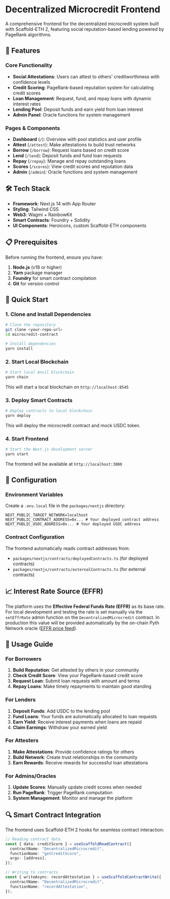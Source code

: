 # Decentralized Microcredit Frontend

A comprehensive frontend for the decentralized microcredit system built with Scaffold-ETH 2, featuring social reputation-based lending powered by PageRank algorithms.

## 🚀 Features

### Core Functionality
- **Social Attestations**: Users can attest to others' creditworthiness with confidence levels
- **Credit Scoring**: PageRank-based reputation system for calculating credit scores
- **Loan Management**: Request, fund, and repay loans with dynamic interest rates
- **Lending Pool**: Deposit funds and earn yield from loan interest
- **Admin Panel**: Oracle functions for system management

### Pages & Components
- **Dashboard** (`/`): Overview with pool statistics and user profile
- **Attest** (`/attest`): Make attestations to build trust networks
- **Borrow** (`/borrow`): Request loans based on credit score
- **Lend** (`/lend`): Deposit funds and fund loan requests
- **Repay** (`/repay`): Manage and repay outstanding loans
- **Scores** (`/scores`): View credit scores and reputation data
- **Admin** (`/admin`): Oracle functions and system management

## 🛠 Tech Stack

- **Framework**: Next.js 14 with App Router
- **Styling**: Tailwind CSS
- **Web3**: Wagmi + RainbowKit
- **Smart Contracts**: Foundry + Solidity
- **UI Components**: Heroicons, custom Scaffold-ETH components

## 📋 Prerequisites

Before running the frontend, ensure you have:

1. **Node.js** (v18 or higher)
2. **Yarn** package manager
3. **Foundry** for smart contract compilation
4. **Git** for version control

## 🚀 Quick Start

### 1. Clone and Install Dependencies

```bash
# Clone the repository
git clone <your-repo-url>
cd microcredit-contract

# Install dependencies
yarn install
```

### 2. Start Local Blockchain

```bash
# Start local Anvil blockchain
yarn chain
```

This will start a local blockchain on `http://localhost:8545`

### 3. Deploy Smart Contracts

```bash
# Deploy contracts to local blockchain
yarn deploy
```

This will deploy the microcredit contract and mock USDC token.

### 4. Start Frontend

```bash
# Start the Next.js development server
yarn start
```

The frontend will be available at `http://localhost:3000`

## 🔧 Configuration

### Environment Variables

Create a `.env.local` file in the `packages/nextjs` directory:

```env
NEXT_PUBLIC_TARGET_NETWORK=localhost
NEXT_PUBLIC_CONTRACT_ADDRESS=0x... # Your deployed contract address
NEXT_PUBLIC_USDC_ADDRESS=0x... # Your deployed USDC address
```

### Contract Configuration

The frontend automatically reads contract addresses from:
- `packages/nextjs/contracts/deployedContracts.ts` (for deployed contracts)
- `packages/nextjs/contracts/externalContracts.ts` (for external contracts)

## 📈 Interest Rate Source (EFFR)

The platform uses the **Effective Federal Funds Rate (EFFR)** as its base rate.  
For local development and testing the rate is set manually via the `setEffrRate` admin
function on the `DecentralizedMicrocredit` contract.  In production this value
will be provided automatically by the on-chain Pyth Network oracle
([EFFR price feed](https://www.pyth.network/price-feeds/rates-effr)).

## 🎯 Usage Guide

### For Borrowers

1. **Build Reputation**: Get attested by others in your community
2. **Check Credit Score**: View your PageRank-based credit score
3. **Request Loan**: Submit loan requests with amount and terms
4. **Repay Loans**: Make timely repayments to maintain good standing

### For Lenders

1. **Deposit Funds**: Add USDC to the lending pool
2. **Fund Loans**: Your funds are automatically allocated to loan requests
3. **Earn Yield**: Receive interest payments when loans are repaid
4. **Claim Earnings**: Withdraw your earned yield

### For Attesters

1. **Make Attestations**: Provide confidence ratings for others
2. **Build Network**: Create trust relationships in the community
3. **Earn Rewards**: Receive rewards for successful loan attestations

### For Admins/Oracles

1. **Update Scores**: Manually update credit scores when needed
2. **Run PageRank**: Trigger PageRank computation
3. **System Management**: Monitor and manage the platform

## 🔍 Smart Contract Integration

The frontend uses Scaffold-ETH 2 hooks for seamless contract interaction:

```typescript
// Reading contract data
const { data: creditScore } = useScaffoldReadContract({
  contractName: "DecentralizedMicrocredit",
  functionName: "getCreditScore",
  args: [address],
});

// Writing to contracts
const { writeAsync: recordAttestation } = useScaffoldContractWrite({
  contractName: "DecentralizedMicrocredit",
  functionName: "recordAttestation",
});
```